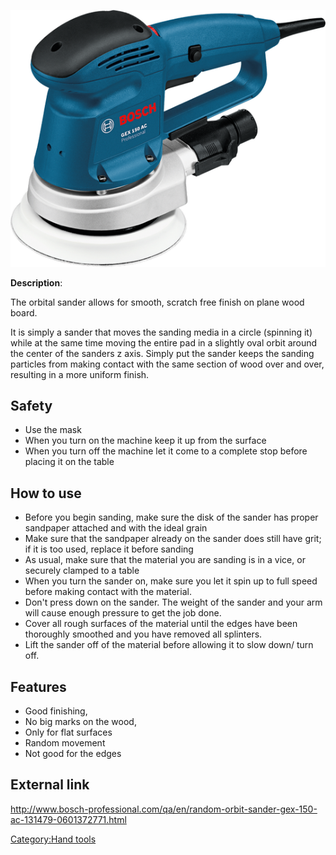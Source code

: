 
![](/assets/images/Bosch_GEX_150_AC_Orbit_Sander.png
"Bosch_GEX_150_AC_Orbit_Sander.png")

**Description**:

The orbital sander allows for smooth, scratch free finish on plane wood
board.

It is simply a sander that moves the sanding media in a circle (spinning
it) while at the same time moving the entire pad in a slightly oval
orbit around the center of the sanders z axis. Simply put the sander
keeps the sanding particles from making contact with the same section of
wood over and over, resulting in a more uniform finish.

## Safety

  - Use the mask
  - When you turn on the machine keep it up from the surface
  - When you turn off the machine let it come to a complete stop before
    placing it on the table

## How to use

  - Before you begin sanding, make sure the disk of the sander has
    proper sandpaper attached and with the ideal grain
  - Make sure that the sandpaper already on the sander does still have
    grit; if it is too used, replace it before sanding
  - As usual, make sure that the material you are sanding is in a vice,
    or securely clamped to a table
  - When you turn the sander on, make sure you let it spin up to full
    speed before making contact with the material.
  - Don't press down on the sander. The weight of the sander and your
    arm will cause enough pressure to get the job done.
  - Cover all rough surfaces of the material until the edges have been
    thoroughly smoothed and you have removed all splinters.
  - Lift the sander off of the material before allowing it to slow down/
    turn off.

## Features

  - Good finishing,
  - No big marks on the wood,
  - Only for flat surfaces
  - Random movement
  - Not good for the edges

## External link

<http://www.bosch-professional.com/qa/en/random-orbit-sander-gex-150-ac-131479-0601372771.html>

[Category:Hand tools](Category:Hand_tools "wikilink")